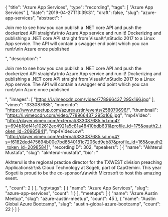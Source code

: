 {
  "title": "Azure App Services",
  "type": "recording",
  "tags": [
    "Azure App Services"
  ],
  "date": "2019-04-27T13:39:31",
  "draft": false,
  "slug": "azure-app-services",
  "abstract": "<p>Join me to see how you can publish a .NET core API and push the dockerized API straight\r\nto Azure App service and run it! Dockerizing and publishing a .NET core API straight from Visual\r\nStudio 2017 to a Linux App service. The API will contain a swagger end point which you can run\r\nin Azure once published</p>",
  "description": "<p>Join me to see how you can publish a .NET core API and push the dockerized API straight\r\nto Azure App service and run it! Dockerizing and publishing a .NET core API straight from Visual\r\nStudio 2017 to a Linux App service. The API will contain a swagger end point which you can run\r\nin Azure once published</p>",
  "images": [
    "https://i.vimeocdn.com/video/778966437_295x166.jpg"
  ],
  "vimeo": "333087685",
  "moreinfo": "https://www.meetup.com/azureaustin/events/258070696/",
  "thumbnail": "https://i.vimeocdn.com/video/778966437_295x166.jpg",
  "mp4Video": "http://player.vimeo.com/external/333087685.hd.mp4?s=694b18df41e102612ec4921a5c81a48410bdb631&profile_id=175&oauth2_token_id=20985841",
  "mp4VideoLow": "http://player.vimeo.com/external/333087685.sd.mp4?s=f6182ded475694b00e7bd6540181c7206ed9eb87&profile_id=165&oauth2_token_id=20985841",
  "recordingID": 302,
  "speakers": [
    {
      "name": "Akhterul Mustafa",
      "slug": "akhterul-mustafa",
      "bio": "<p>Akhterul is the regional practice director for the TXWEST division preaching Applications\r\n& Cloud Technology at Sogeti, part of CapGemini. This year Sogeti is proud to be the co-sponsor\r\nwith Microsoft to host this amazing event.</p>",
      "count": 2
    }
  ],
  "ugtvtags": [
    {
      "name": "Azure App Services",
      "slug": "azure-app-services",
      "count": 1
    }
  ],
  "meetups": [
    {
      "name": "Azure Austin Meetup",
      "slug": "azure-austin-meetup",
      "count": 45
    },
    {
      "name": "Austin Global Azure Bootcamp",
      "slug": "austin-global-azure-bootcamp",
      "count": 22
    }
  ]
}